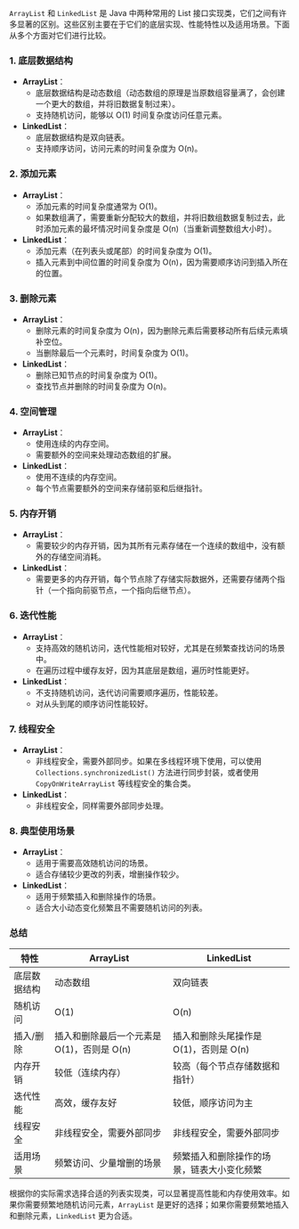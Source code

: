 `ArrayList` 和 `LinkedList` 是 Java 中两种常用的 List 接口实现类，它们之间有许多显著的区别。这些区别主要在于它们的底层实现、性能特性以及适用场景。下面从多个方面对它们进行比较。

### 1. 底层数据结构

- **ArrayList**：
  - 底层数据结构是动态数组（动态数组的原理是当原数组容量满了，会创建一个更大的数组，并将旧数据复制过来）。
  - 支持随机访问，能够以 O(1) 时间复杂度访问任意元素。
- **LinkedList**：
  - 底层数据结构是双向链表。
  - 支持顺序访问，访问元素的时间复杂度为 O(n)。

### 2. 添加元素

- **ArrayList**：
  - 添加元素的时间复杂度通常为 O(1)。
  - 如果数组满了，需要重新分配较大的数组，并将旧数组数据复制过去，此时添加元素的最坏情况时间复杂度是 O(n)（当重新调整数组大小时）。
- **LinkedList**：
  - 添加元素（在列表头或尾部）的时间复杂度为 O(1)。
  - 插入元素到中间位置的时间复杂度为 O(n)，因为需要顺序访问到插入所在的位置。

### 3. 删除元素

- **ArrayList**：
  - 删除元素的时间复杂度为 O(n)，因为删除元素后需要移动所有后续元素填补空位。
  - 当删除最后一个元素时，时间复杂度为 O(1)。
- **LinkedList**：
  - 删除已知节点的时间复杂度为 O(1)。
  - 查找节点并删除的时间复杂度为 O(n)。

### 4. 空间管理

- **ArrayList**：
  - 使用连续的内存空间。
  - 需要额外的空间来处理动态数组的扩展。
- **LinkedList**：
  - 使用不连续的内存空间。
  - 每个节点需要额外的空间来存储前驱和后继指针。

### 5. 内存开销

- **ArrayList**：
  - 需要较少的内存开销，因为其所有元素存储在一个连续的数组中，没有额外的存储空间消耗。
- **LinkedList**：
  - 需要更多的内存开销，每个节点除了存储实际数据外，还需要存储两个指针（一个指向前驱节点，一个指向后继节点）。

### 6. 迭代性能

- **ArrayList**：
  - 支持高效的随机访问，迭代性能相对较好，尤其是在频繁查找访问的场景中。
  - 在遍历过程中缓存友好，因为其底层是数组，遍历时性能更好。
- **LinkedList**：
  - 不支持随机访问，迭代访问需要顺序遍历，性能较差。
  - 对从头到尾的顺序访问性能较好。

### 7. 线程安全

- **ArrayList**：
  - 非线程安全，需要外部同步。如果在多线程环境下使用，可以使用 `Collections.synchronizedList()` 方法进行同步封装，或者使用 `CopyOnWriteArrayList` 等线程安全的集合类。
- **LinkedList**：
  - 非线程安全，同样需要外部同步处理。

### 8. 典型使用场景

- **ArrayList**：
  - 适用于需要高效随机访问的场景。
  - 适合存储较少更改的列表，增删操作较少。
- **LinkedList**：
  - 适用于频繁插入和删除操作的场景。
  - 适合大小动态变化频繁且不需要随机访问的列表。

### 总结

| 特性         | ArrayList                                  | LinkedList                                 |
| ------------ | ------------------------------------------ | ------------------------------------------ |
| 底层数据结构 | 动态数组                                   | 双向链表                                   |
| 随机访问     | O(1)                                       | O(n)                                       |
| 插入/删除    | 插入和删除最后一个元素是 O(1)，否则是 O(n) | 插入和删除头尾操作是 O(1)，否则是 O(n)     |
| 内存开销     | 较低（连续内存）                           | 较高（每个节点存储数据和指针）             |
| 迭代性能     | 高效，缓存友好                             | 较低，顺序访问为主                         |
| 线程安全     | 非线程安全，需要外部同步                   | 非线程安全，需要外部同步                   |
| 适用场景     | 频繁访问、少量增删的场景                   | 频繁插入和删除操作的场景，链表大小变化频繁 |

根据你的实际需求选择合适的列表实现类，可以显著提高性能和内存使用效率。如果你需要频繁地随机访问元素，`ArrayList` 是更好的选择；如果你需要频繁地插入和删除元素，`LinkedList` 更为合适。